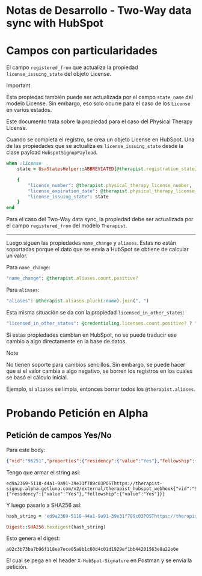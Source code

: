 # Notas de Desarrollo - Two-Way data sync with HubSpot

# Campos con particularidades

El campo `registered_from` que actualiza la propiedad `license_issuing_state` del objeto License.

> [!Important]
> Esta propiedad también puede ser actualizada por el campo `state_name` del modelo License. Sin embargo, eso solo ocurre para el caso de los `License` en varios estados.
>
> Este documento trata sobre la propiedad para el caso del Physical Therapy License.

Cuando se completa el registro, se crea un objeto License en HubSpot. Una de las propiedades que se actualiza es `license_issuing_state` desde la clase payload `HubspotSignupPayload`.

```ruby
when :license
	state = UsaStatesHelper::ABBREVIATED[@therapist.registration_state]

	{
		"license_number": @therapist.physical_therapy_license_number,
		"license_expiration_date": @therapist.physical_therapy_license_expiration_date,
		"license_issuing_state": state
	}
end
```

Para el caso del Two-Way data sync, la propiedad debe ser actualizada por el campo `registered_from` del modelo `Therapist`.

---

Luego siguen las propiedades `name_change` y `aliases`. Estas no están soportadas porque el dato que se envía a HubSpot se obtiene de calcular un valor.

Para `name_change`:
```ruby
"name_change": @therapist.aliases.count.positive?
```

Para `aliases`:
```ruby
"aliases": @therapist.aliases.pluck(:name).join(", ")
```

Esta misma situación se da con la propiedad `licensed_in_other_states`:
```ruby
"licensed_in_other_states": @credentialing.licenses.count.positive? ? "Yes" : "No"
```

Si estas propiedades cambian en HubSpot, no se puede traducir ese cambio a algo directamente en la base de datos.

> [!Note]
> No tienen soporte para cambios sencillos. Sin embargo, se puede hacer que si el valor cambia a algo negativo, se borren los registros en los cuales se basó el cálculo inicial.
> 
> Ejemplo, si `aliases` se limpia, entonces borrar todos los `@therapist.aliases`.


# Probando Petición en Alpha

## Petición de campos Yes/No

Para este body:
```json
{"vid":"96251","properties":{"residency":{"value":"Yes"},"fellowship":{"value":"Yes"}}}
```

Tengo que armar el string así:
```
ed9a2369-5118-44a1-9a91-39e31f789c03POSThttps://therapist-signup.alpha.getluna.com/v2/external/therapist_hubspot_webhook{"vid":"96251","properties":{"residency":{"value":"Yes"},"fellowship":{"value":"Yes"}}}
```

Y luego pasarlo a SHA256 así:
```ruby
hash_string = 'ed9a2369-5118-44a1-9a91-39e31f789c03POSThttps://therapist-signup.alpha.getluna.com/v2/external/therapist_hubspot_webhook{"vid":"96251","properties":{"residency":{"value":"Yes"},"fellowship":{"value":"Yes"}}}'

Digest::SHA256.hexdigest(hash_string)
```

Esto genera el digest:
```
a02c3b73ba7b96f118ee7ece05a8b1c60d4c01d1929ef1bb44201563e8a22e0e
```

El cual se pega en el header `X-HubSpot-Signature` en Postman y se envía la petición.

